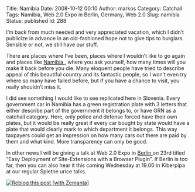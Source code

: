 Title: Namibia
Date: 2008-10-12 00:10
Author: markos
Category: Catchall
Tags: Namibia, Web 2.0 Expo in Berlin, Germany, Web 2.0
Slug: namibia
Status: published
Id: 288

<div>
 <p>
  I’m back from much needed and very appreciated vacation, which I didn’t publicize in advance in an old-fashioned hope not to give tips to burglars. Sensible or not, we still have our stuff.
 </p>
 <p>
  There are places where I’ve been, places where I wouldn’t like to go again and places like
  <a class="zem_slink" href="http://en.wikipedia.org/wiki/Namibia" rel="wikipedia" title="Namibia">
   Namibia
  </a>
  , where you ask yourself, how many times will you make it back before you die. Many eloquent people have tried to describe appeal of this beautiful country and its fantastic people, so I won’t even try where so many have failed before, but if you have a chance to visit, you really shouldn’t miss it.
 </p>
 <p>
  I did see something I would like to see replicated here in Slovenia. Every government car in Namibia has a green registration plate with 3 letters that either describe part of the government it belongs to, or have GRN as a catchall category. Here, only police and defense forced have their own plates, but it would be really great if every car bought by state would have a plate that would clearly mark to which department it belongs. This way taxpayers could get an impression on how many cars out there are paid by them and what kind. More transparency can only be good.
 </p>
 <p>
  In other news I will be giving a talk at Web 2.0 Expo in
  <a class="zem_slink" href="http://en.wikipedia.org/wiki/Berlin" rel="wikipedia" title="Berlin">
   Berlin
  </a>
  on 23rd titled “Easy Deployment of Site-Extensions with a Browser Plugin”. If Berlin is too far, then you can also hear it this coming Wednesday at 19.00 in Kiberpipa at our regular Spletne urice talks.
 </p>
 <div class="zemanta-pixie">
  <a class="zemanta-pixie-a" href="http://reblog.zemanta.com/zemified/2dd1eb7f-f857-4078-a9bb-3a79a9030152/" title="Zemified by Zemanta">
   <img alt="Reblog this post [with Zemanta]" class="zemanta-pixie-img" src="http://img.zemanta.com/reblog_e.png?x-id=2dd1eb7f-f857-4078-a9bb-3a79a9030152"/>
  </a>
 </div>
</div>
